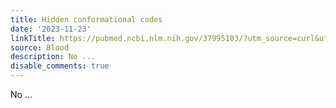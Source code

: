 ```yaml
---
title: Hidden conformational codes
date: '2023-11-23'
linkTitle: https://pubmed.ncbi.nlm.nih.gov/37995103/?utm_source=curl&utm_medium=rss&utm_campaign=journals&utm_content=7603509&fc=None&ff=20231123170941&v=2.17.9.post6+86293ac
source: Blood
description: No ...
disable_comments: true
---
```

No ...
